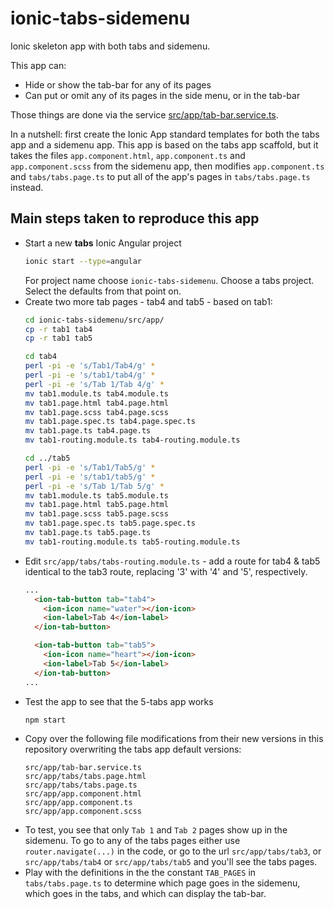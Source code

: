 # ionic-tabs-sidemenu
Ionic skeleton app with both tabs and sidemenu.

This app can:
* Hide or show the tab-bar for any of its  pages
* Can put or omit any of its pages in the side menu, or in the tab-bar

Those things are done via the service [src/app/tab-bar.service.ts](src/app/tab-bar.service.ts).

In a nutshell: first create the Ionic App standard templates for both
the tabs app and a sidemenu app. This app is based on the tabs app
scaffold, but it takes the files `app.component.html`,
`app.component.ts` and `app.component.scss` from the sidemenu app,
then modifies `app.component.ts` and `tabs/tabs.page.ts` to put all
of the app's pages in `tabs/tabs.page.ts` instead.

## Main steps taken to reproduce this app

* Start a new **tabs** Ionic Angular project
  ```bash
  ionic start --type=angular
  ```
  For project name choose `ionic-tabs-sidemenu`. Choose a tabs
  project. Select the defaults from that point on.
* Create two more tab pages - tab4 and tab5 - based on tab1:
  ```bash
  cd ionic-tabs-sidemenu/src/app/
  cp -r tab1 tab4
  cp -r tab1 tab5

  cd tab4
  perl -pi -e 's/Tab1/Tab4/g' *
  perl -pi -e 's/tab1/tab4/g' *
  perl -pi -e 's/Tab 1/Tab 4/g' *
  mv tab1.module.ts tab4.module.ts
  mv tab1.page.html tab4.page.html
  mv tab1.page.scss tab4.page.scss
  mv tab1.page.spec.ts tab4.page.spec.ts
  mv tab1.page.ts tab4.page.ts
  mv tab1-routing.module.ts tab4-routing.module.ts

  cd ../tab5
  perl -pi -e 's/Tab1/Tab5/g' *
  perl -pi -e 's/tab1/tab5/g' *
  perl -pi -e 's/Tab 1/Tab 5/g' *
  mv tab1.module.ts tab5.module.ts
  mv tab1.page.html tab5.page.html
  mv tab1.page.scss tab5.page.scss
  mv tab1.page.spec.ts tab5.page.spec.ts
  mv tab1.page.ts tab5.page.ts
  mv tab1-routing.module.ts tab5-routing.module.ts
  ```
* Edit `src/app/tabs/tabs-routing.module.ts` - add a route for 
  tab4 & tab5 identical to the tab3 route, replacing '3' with '4'
  and '5', respectively.
  ```html
  ...
    <ion-tab-button tab="tab4">
      <ion-icon name="water"></ion-icon>
      <ion-label>Tab 4</ion-label>
    </ion-tab-button>

    <ion-tab-button tab="tab5">
      <ion-icon name="heart"></ion-icon>
      <ion-label>Tab 5</ion-label>
    </ion-tab-button>
  ...
  ```
* Test the app to see that the 5-tabs app works
  ```bash
  npm start
  ```
* Copy over the following file modifications from their new
  versions in this repository overwriting the tabs app default
  versions:
  ```
  src/app/tab-bar.service.ts
  src/app/tabs/tabs.page.html
  src/app/tabs/tabs.page.ts
  src/app/app.component.html
  src/app/app.component.ts
  src/app/app.component.scss
* To test, you see that only `Tab 1` and `Tab 2` pages show up
  in the sidemenu. To go to any of the tabs pages either use
  `router.navigate(...)` in the code, or go to the url
  `src/app/tabs/tab3`, or `src/app/tabs/tab4` or
  `src/app/tabs/tab5` and you'll see the tabs pages.
* Play with the definitions in the the constant `TAB_PAGES` in
  `tabs/tabs.page.ts` to determine which page goes in the sidemenu,
  which goes in the tabs, and which can display the tab-bar.
